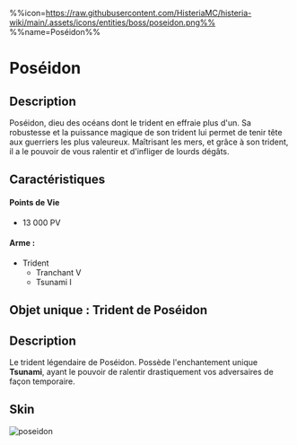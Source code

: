 %%icon=https://raw.githubusercontent.com/HisteriaMC/histeria-wiki/main/.assets/icons/entities/boss/poseidon.png%%
%%name=Poséidon%%
# Poséidon

## Description 
Poséidon, dieu des océans dont le trident en effraie plus d'un. Sa robustesse et la puissance magique de son trident lui permet de tenir tête aux guerriers les plus valeureux. Maîtrisant les mers, et grâce à son trident, il a le pouvoir de vous ralentir et d'infliger de lourds dégâts.

## Caractéristiques

#### __Points de Vie__
+ 13 000 PV

#### __Arme :__
+ Trident 
  - Tranchant V
  - Tsunami I

## Objet unique : Trident de Poséidon

## Description
Le trident légendaire de Poséidon. Possède l'enchantement unique __Tsunami__, ayant le pouvoir de ralentir drastiquement vos adversaires de façon temporaire.

## Skin

![poseidon](https://raw.githubusercontent.com/HisteriaMC/histeria-wiki/main/.assets/entities/boss/poseidon.png)
